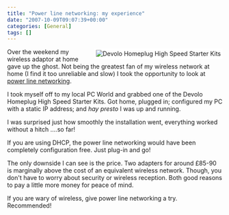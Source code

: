 ```yaml
---
title: "Power line networking: my experience"
date: "2007-10-09T09:07:39+00:00"
categories: [General]
tags: []
---
```


<a href="http://techteapot.com/wp-content/uploads/2007/10/highspeed.jpg" title="Devolo Homeplug High Speed Starter Kits"><img src="http://techteapot.com/wp-content/uploads/2007/10/highspeed.jpg" alt="Devolo Homeplug High Speed Starter Kits" style="border: 4px solid white" align="right" /></a>

Over the weekend my wireless adaptor at home gave up the ghost. Not being the greatest fan of my wireless network at home (I find it too unreliable and slow) I took the opportunity to look at <a href="http://en.wikipedia.org/wiki/Powerline_networking">power line networking</a>.

I took myself off to my local PC World and grabbed one of the Devolo Homeplug High Speed Starter Kits.  Got home, plugged in; configured my PC with a static IP address; and <em>hay presto </em>I was up and running.

I was surprised just how smoothly the installation went, everything worked without a hitch ....so far!

If you are using DHCP, the power line networking would have been completely configuration free. Just plug-in and go!

The only downside I can see is the price.  Two adapters for around £85-90 is marginally above the cost of an equivalent wireless network. Though, you don't have to worry about security or wireless reception. Both good reasons to pay a little more money for peace of mind.

If you are wary of wireless, give power line networking a try. Recommended!
